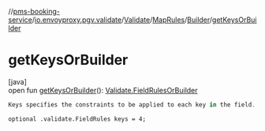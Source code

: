 //[pms-booking-service](../../../../../index.md)/[io.envoyproxy.pgv.validate](../../../index.md)/[Validate](../../index.md)/[MapRules](../index.md)/[Builder](index.md)/[getKeysOrBuilder](get-keys-or-builder.md)

# getKeysOrBuilder

[java]\
open fun [getKeysOrBuilder](get-keys-or-builder.md)(): [Validate.FieldRulesOrBuilder](../../-field-rules-or-builder/index.md)

```kotlin
Keys specifies the constraints to be applied to each key in the field.

```
`optional .validate.FieldRules keys = 4;`